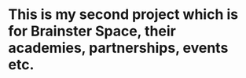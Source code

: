 # This is my second project which is for Brainster Space, their academies, partnerships, events etc.

